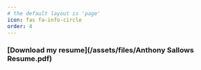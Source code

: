 ```yaml
---
# the default layout is 'page'
icon: fas fa-info-circle
order: 4
---
```



### [Download my resume](/assets/files/Anthony Sallows Resume.pdf)
